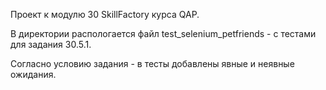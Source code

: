 Проект к модулю 30 SkillFactory курса QAP.

В директории распологается файл test_selenium_petfriends - с тестами для задания 30.5.1.

Согласно условию задания - в тесты добавлены явные и неявные ожидания.
